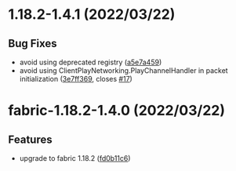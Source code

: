 <a name="1.18.2-1.4.1"></a>
# 1.18.2-1.4.1 (2022/03/22)


## Bug Fixes

* avoid using deprecated registry ([a5e7a459](https://github.com/Samarium150/StructuresCompass/commits/a5e7a459))
* avoid using ClientPlayNetworking.PlayChannelHandler in packet initialization ([3e7ff369](https://github.com/Samarium150/StructuresCompass/commits/3e7ff369), closes [#17](https://github.com/Samarium150/StructuresCompass/issues/issues/17))

<a name="fabric-1.18.2-1.4.0"></a>
# fabric-1.18.2-1.4.0 (2022/03/22)


## Features

* upgrade to fabric 1.18.2 ([fd0b11c6](https://github.com/Samarium150/StructuresCompass/commits/fd0b11c6))

